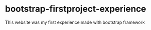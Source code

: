 # bootstrap-firstproject-experience
This website was my first experience made with bootstrap framework
